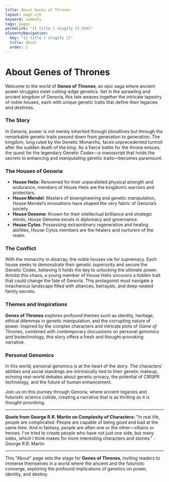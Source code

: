 ```yaml
---
title: About Genes of Thrones
layout: page.njk
keyword: summary
tags: pages
permalink: "{{ title | slugify }}.html"
eleventyNavigation:
  key: "{{ title | slugify }}"
  title: About
  order: 2
---
```


# About Genes of Thrones

Welcome to the world of **Genes of Thrones**, an epic saga where ancient power struggles meet cutting-edge genetics. Set in the sprawling and ancient kingdom of Genoria, this tale weaves together the intricate tapestry of noble houses, each with unique genetic traits that define their legacies and destinies.

### The Story

In Genoria, power is not merely inherited through bloodlines but through the remarkable genetic traits passed down from generation to generation. The kingdom, long ruled by the Genetic Monarchs, faces unprecedented turmoil after the sudden death of the king. As a fierce battle for the throne ensues, the quest for the legendary Genetic Codex—a manuscript that holds the secrets to enhancing and manipulating genetic traits—becomes paramount.

### The Houses of Genoria

- **House Helix**: Renowned for their unparalleled physical strength and endurance, members of House Helix are the kingdom’s warriors and protectors.
- **House Mendel**: Masters of bioengineering and genetic manipulation, House Mendel’s innovations have shaped the very fabric of Genoria’s society.
- **House Genome**: Known for their intellectual brilliance and strategic minds, House Genome excels in diplomacy and governance.
- **House Cytos**: Possessing extraordinary regenerative and healing abilities, House Cytos members are the healers and nurturers of the realm.

### The Conflict

With the monarchy in disarray, the noble houses vie for supremacy. Each house seeks to demonstrate their genetic superiority and secure the Genetic Codex, believing it holds the key to unlocking the ultimate power. Amidst this chaos, a young member of House Helix uncovers a hidden trait that could change the fate of Genoria. This protagonist must navigate a treacherous landscape filled with alliances, betrayals, and deep-seated family secrets.

### Themes and Inspirations

**Genes of Thrones** explores profound themes such as identity, heritage, ethical dilemmas in genetic manipulation, and the corrupting nature of power. Inspired by the complex characters and intricate plots of *Game of Thrones*, combined with contemporary discussions on personal genomics and biotechnology, this story offers a fresh and thought-provoking narrative.

### Personal Genomics

In this world, personal genomics is at the heart of the story. The characters’ abilities and social standings are intrinsically tied to their genetic makeup, echoing real-world debates about genetic privacy, the potential of CRISPR technology, and the future of human enhancement.

Join us on this journey through Genoria, where ancient legacies and futuristic science collide, creating a narrative that is as thrilling as it is thought-provoking.

---

**Quote from George R.R. Martin on Complexity of Characters:**
"In real life, people are complicated. People are capable of being good and bad at the same time. And in fantasy, people are often one or the other—villains or heroes. I’ve tried to create people who have not just one side, but many sides, which I think makes for more interesting characters and stories." - George R.R. Martin

---

This "About" page sets the stage for **Genes of Thrones**, inviting readers to immerse themselves in a world where the ancient and the futuristic converge, exploring the profound implications of genetics on power, identity, and destiny.
